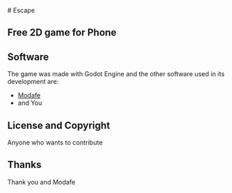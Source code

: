 #‌ Escape


## Free 2D game for Phone

## Software

The game was made with Godot Engine and the other software used in its development are:
* [Modafe](https://github.com/modafe5124)
* and You

## License and Copyright

Anyone who wants to contribute

## Thanks

Thank you and Modafe
